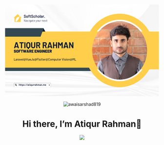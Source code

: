 <img style="height: 300px;width: 1057px" src="https://github.com/atiq-ur/atiq-ur/blob/master/Atiqur%20rahman.png" type="image">

<p align="center"> <img src="https://komarev.com/ghpvc/?username=awaisarshad819&label=Profile%20views&color=0e75b6&style=flat" alt="awaisarshad819" /> </p>

<div align="center">
    <h1> Hi there, I’m Atiqur Rahman👋<a href="#"></a></h1>
  </div>
<p align="center">
<a href="https://github.com/saadfareed"><img src="https://readme-typing-svg.herokuapp.com?lines=laravel+Developer;VueJs+Developer;Python+Developer; ML+Researcher;WordPress+Plugin+Devloper&center=true&width=500&height=50"></a>